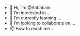 - 👋 Hi, I’m @Ahtiaham
- 👀 I’m interested in ...
- 🌱 I’m currently learning ...
- 💞️ I’m looking to collaborate on ...
- 📫 How to reach me ...

<!---
Ahtiaham/Ahtiaham is a ✨ special ✨ repository because its `README.md` (this file) appears on your GitHub profile.
You can click the Preview link to take a look at your changes.
--->
